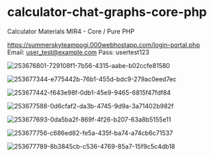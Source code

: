 # calculator-chat-graphs-core-php
Calculator Materials MIR4 - Core / Pure PHP

https://summerskyteampogi.000webhostapp.com/login-portal.php<br>
Email: user_test@example.com
Pass: usertest123

![253676801-729108f1-7b56-4315-aabe-b02ccfe81580](https://github.com/kimmartelolives/calculator-chat-graphs-core-php/assets/61133176/206885a1-17f7-4897-b91f-27a067a18afc)

![253677344-e775442b-76b1-455d-bdc9-279ac0eed7ec](https://github.com/kimmartelolives/calculator-chat-graphs-core-php/assets/61133176/24f23d68-769e-4948-9485-29dc6733f7b9)

![253677442-f643e98f-0db1-45e9-9465-6815f47fdf84](https://github.com/kimmartelolives/calculator-chat-graphs-core-php/assets/61133176/f19fe033-e97b-4bd8-9037-50430dd5ddf8)

![253677588-0d6cfaf2-da3b-4745-9d9a-3a71402b982f](https://github.com/kimmartelolives/calculator-chat-graphs-core-php/assets/61133176/30eb92d9-5af6-4d7f-8052-d3f6eb106d68)

![253677693-0da5ba2f-869f-4f26-b207-63a8b5155e11](https://github.com/kimmartelolives/calculator-chat-graphs-core-php/assets/61133176/2d08ff5b-af17-42a8-92f3-a5716f9eccec)

![253677756-c686ed82-fe5a-435f-ba74-a74cb6c71537](https://github.com/kimmartelolives/calculator-chat-graphs-core-php/assets/61133176/5565ad12-744e-4897-bffd-a883a66f1938)

![253677789-8b3845cb-c536-4769-85a7-15f9c5c4db18](https://github.com/kimmartelolives/calculator-chat-graphs-core-php/assets/61133176/a8baae5d-b86e-4a14-a20a-82259e0633a2)
